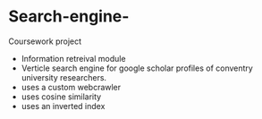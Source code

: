 # Search-engine-
Coursework project

- Information retreival module 
- Verticle search engine for google scholar profiles of conventry university researchers. 
- uses a custom webcrawler 
- uses cosine similarity 
- uses an inverted index 
